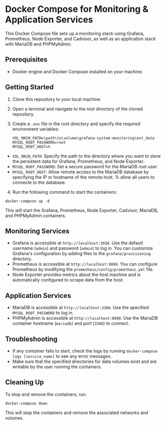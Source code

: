 # Docker Compose for Monitoring & Application Services

This Docker Compose file sets up a monitoring stack using Grafana, Prometheus, Node Exporter, and Cadvisor, as well as an application stack with MariaDB and PHPMyAdmin.

## Prerequisites

- Docker engine and Docker Compose installed on your machine.

## Getting Started

1. Clone this repository to your local machine.
2. Open a terminal and navigate to the root directory of the cloned repository.
3. Create a `.env` file in the root directory and specify the required environment variables:

    ```
    VOL_MAIN_PATH=\path\to\volume\grafana-system-monitoring\ext_data
    MYSQL_ROOT_PASSWORD=root
    MYSQL_ROOT_HOST=%
    ```

- `VOL_MAIN_PATH`: Specify the path to the directory where you want to store the persistent data for Grafana, Prometheus, and Node Exporter.
- `MYSQL_ROOT_PASSWORD`: Set a secure password for the MariaDB root user.
- `MYSQL_ROOT_HOST`: Allow remote access to the MariaDB database by specifying the IP or hostname of the remote host. % allow all users to connecte to the database.

4. Run the following command to start the containers:

```
docker-compose up -d
```

This will start the Grafana, Prometheus, Node Exporter, Cadvisor, MariaDB, and PHPMyAdmin containers.

## Monitoring Services

- Grafana is accessible at `http://localhost:3030`. Use the default username (`admin`) and password (`admin`) to log in. You can customize Grafana's configuration by adding files to the `grafana/provisioning` directory.
- Prometheus is accessible at `http://localhost:9090`. You can configure Prometheus by modifying the `prometheus/config/prometheus.yml` file.
- Node Exporter provides metrics about the host machine and is automatically configured to scrape data from the host.

## Application Services

- MariaDB is accessible at `http://localhost:3306`. Use the specified `MYSQL_ROOT_PASSWORD` to log in.
- PHPMyAdmin is accessible at `http://localhost:8090`. Use the MariaDB container hostname (`mariadb`) and port (`3306`) to connect.

## Troubleshooting

- If any container fails to start, check the logs by running `docker-compose logs [service_name]` to see any error messages.
- Make sure that the specified directories for data volumes exist and are writable by the user running the containers.

## Cleaning Up

To stop and remove the containers, run:

```
docker-compose down
```

This will stop the containers and remove the associated networks and volumes.